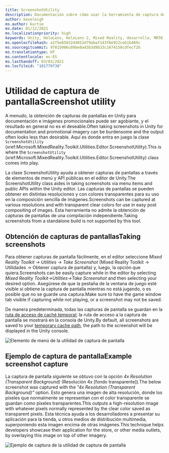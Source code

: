 ```yaml
---
title: ScreenshotUtility
description: Documentación sobre cómo usar la herramienta de captura de pantalla en MRTK
author: keveleigh
ms.author: kurtie
ms.date: 01/12/2021
ms.localizationpriority: high
keywords: Unity, HoloLens, HoloLens 2, Mixed Reality, desarrollo, MRTK
ms.openlocfilehash: a1f5e6503244852d79abaf143f8e922ceb1b489c
ms.sourcegitcommit: 97815006c09be0a43b3d9b33c1674150cdfecf2b
ms.translationtype: HT
ms.contentlocale: es-ES
ms.lasthandoff: 03/03/2021
ms.locfileid: "101770738"
---
```

# <a name="screenshot-utility"></a><span data-ttu-id="b2fb8-104">Utilidad de captura de pantalla</span><span class="sxs-lookup"><span data-stu-id="b2fb8-104">Screenshot utility</span></span>

<span data-ttu-id="b2fb8-105">A menudo, la obtención de capturas de pantallas en Unity para documentación e imágenes promocionales puede ser agobiante, y el resultado en general no es el deseable.</span><span class="sxs-lookup"><span data-stu-id="b2fb8-105">Often taking screenshots in Unity for documentation and promotional imagery can be burdensome and the output often looks less than desirable.</span></span> <span data-ttu-id="b2fb8-106">Aquí es donde entra en juego la clase `ScreenshotUtility` (xref:Microsoft.MixedReality.Toolkit.Utilities.Editor.ScreenshotUtility).</span><span class="sxs-lookup"><span data-stu-id="b2fb8-106">This is where the `ScreenshotUtility` (xref:Microsoft.MixedReality.Toolkit.Utilities.Editor.ScreenshotUtility) class comes into play.</span></span>

<span data-ttu-id="b2fb8-107">La clase ScreenshotUtility ayuda a obtener capturas de pantallas a través de elementos de menú y API públicas en el editor de Unity.</span><span class="sxs-lookup"><span data-stu-id="b2fb8-107">The ScreenshotUtility class aides in taking screenshots via menu items and public APIs within the Unity editor.</span></span> <span data-ttu-id="b2fb8-108">Las capturas de pantallas se pueden obtener en distintas resoluciones y con colores transparentes para su uso en la composición sencilla de imágenes.</span><span class="sxs-lookup"><span data-stu-id="b2fb8-108">Screenshots can be captured at various resolutions and with transparent clear colors for use in easy post compositing of images.</span></span> <span data-ttu-id="b2fb8-109">Esta herramienta no admite la obtención de capturas de pantallas de una compilación independiente.</span><span class="sxs-lookup"><span data-stu-id="b2fb8-109">Taking screenshots from a standalone build is not supported by this tool.</span></span>

## <a name="taking-screenshots"></a><span data-ttu-id="b2fb8-110">Obtención de capturas de pantallas</span><span class="sxs-lookup"><span data-stu-id="b2fb8-110">Taking screenshots</span></span>

<span data-ttu-id="b2fb8-111">Para obtener capturas de pantalla fácilmente, en el editor seleccione *Mixed Reality Toolkit -> Utilities -> Take Screenshot* (Mixed Reality Toolkit -> Utilidades -> Obtener captura de pantalla) y, luego, la opción que quiera.</span><span class="sxs-lookup"><span data-stu-id="b2fb8-111">Screenshots can be easily capture while in the editor by selecting *Mixed Reality Toolkit->Utilities->Take Screenshot* and then selecting your desired option.</span></span> <span data-ttu-id="b2fb8-112">Asegúrese de que la pestaña de la ventana de juego esté visible si obtiene la captura de pantalla mientras no está jugando, o es posible que no se guarde una captura.</span><span class="sxs-lookup"><span data-stu-id="b2fb8-112">Make sure to have the game window tab visible if capturing while not playing, or a screenshot may not be saved.</span></span>

<span data-ttu-id="b2fb8-113">De manera predeterminada, todas las capturas de pantalla se guardan en la [ruta de acceso de caché temporal](https://docs.unity3d.com/ScriptReference/Application-temporaryCachePath.html); la ruta de acceso a la captura de pantalla se mostrará en la consola de Unity.</span><span class="sxs-lookup"><span data-stu-id="b2fb8-113">By default, all screenshots are saved to your [temporary cache path](https://docs.unity3d.com/ScriptReference/Application-temporaryCachePath.html), the path to the screenshot will be displayed in the Unity console.</span></span>

![Elemento de menú de la utilidad de captura de pantalla](../images/screenshot-utility/MRTK_ScreenshotUtility_Menu_Item.png)

## <a name="example-screenshot-capture"></a><span data-ttu-id="b2fb8-115">Ejemplo de captura de pantalla</span><span class="sxs-lookup"><span data-stu-id="b2fb8-115">Example screenshot capture</span></span>

<span data-ttu-id="b2fb8-116">La captura de pantalla siguiente se obtuvo con la opción *4x Resolution (Transparent Background)* (Resolución 4x [fondo transparente]).</span><span class="sxs-lookup"><span data-stu-id="b2fb8-116">The below screenshot was captured with the *"4x Resolution (Transparent Background)"* option.</span></span> <span data-ttu-id="b2fb8-117">Esto genera una imagen de alta resolución, donde los píxeles que normalmente se representan con el color transparente se guardan como píxeles transparentes.</span><span class="sxs-lookup"><span data-stu-id="b2fb8-117">This outputs a high-resolution image with whatever pixels normally represented by the clear color saved as transparent pixels.</span></span> <span data-ttu-id="b2fb8-118">Esta técnica ayuda a los desarrolladores a presentar su aplicación para la tienda, u otros medios de distribución multimedia, superponiendo esta imagen encima de otras imágenes.</span><span class="sxs-lookup"><span data-stu-id="b2fb8-118">This technique helps developers showcase their application for the store, or other media outlets, by overlaying this image on top of other imagery.</span></span>

![Ejemplo de captura de la utilidad de captura de pantalla](../images/screenshot-utility/MRTK_ScreenshotUtility_Example_Capture.png)
